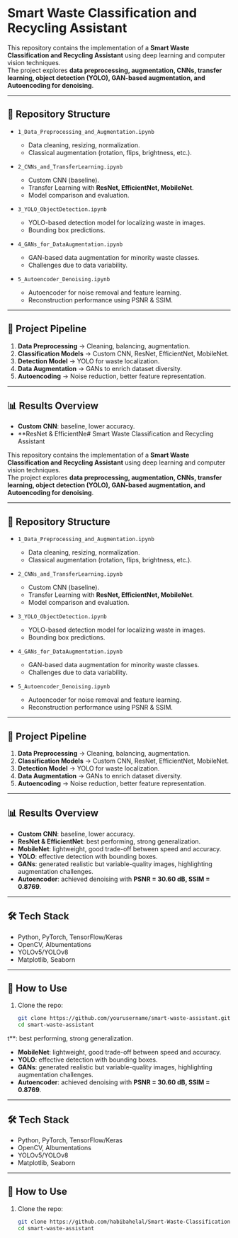 # Smart Waste Classification and Recycling Assistant

This repository contains the implementation of a **Smart Waste Classification and Recycling Assistant** using deep learning and computer vision techniques.  
The project explores **data preprocessing, augmentation, CNNs, transfer learning, object detection (YOLO), GAN-based augmentation, and Autoencoding for denoising**.

---

## 📂 Repository Structure

- `1_Data_Preprocessing_and_Augmentation.ipynb`  
  - Data cleaning, resizing, normalization.  
  - Classical augmentation (rotation, flips, brightness, etc.).  

- `2_CNNs_and_TransferLearning.ipynb`  
  - Custom CNN (baseline).  
  - Transfer Learning with **ResNet, EfficientNet, MobileNet**.  
  - Model comparison and evaluation.  

- `3_YOLO_ObjectDetection.ipynb`  
  - YOLO-based detection model for localizing waste in images.  
  - Bounding box predictions.  

- `4_GANs_for_DataAugmentation.ipynb`  
  - GAN-based data augmentation for minority waste classes.  
  - Challenges due to data variability.  

- `5_Autoencoder_Denoising.ipynb`  
  - Autoencoder for noise removal and feature learning.  
  - Reconstruction performance using PSNR & SSIM.  

---

## 🚀 Project Pipeline

1. **Data Preprocessing** → Cleaning, balancing, augmentation.  
2. **Classification Models** → Custom CNN, ResNet, EfficientNet, MobileNet.  
3. **Detection Model** → YOLO for waste localization.  
4. **Data Augmentation** → GANs to enrich dataset diversity.  
5. **Autoencoding** → Noise reduction, better feature representation.  

---

## 📊 Results Overview

- **Custom CNN**: baseline, lower accuracy.  
- **ResNet & EfficientNe# Smart Waste Classification and Recycling Assistant

This repository contains the implementation of a **Smart Waste Classification and Recycling Assistant** using deep learning and computer vision techniques.  
The project explores **data preprocessing, augmentation, CNNs, transfer learning, object detection (YOLO), GAN-based augmentation, and Autoencoding for denoising**.

---

## 📂 Repository Structure

- `1_Data_Preprocessing_and_Augmentation.ipynb`  
  - Data cleaning, resizing, normalization.  
  - Classical augmentation (rotation, flips, brightness, etc.).  

- `2_CNNs_and_TransferLearning.ipynb`  
  - Custom CNN (baseline).  
  - Transfer Learning with **ResNet, EfficientNet, MobileNet**.  
  - Model comparison and evaluation.  

- `3_YOLO_ObjectDetection.ipynb`  
  - YOLO-based detection model for localizing waste in images.  
  - Bounding box predictions.  

- `4_GANs_for_DataAugmentation.ipynb`  
  - GAN-based data augmentation for minority waste classes.  
  - Challenges due to data variability.  

- `5_Autoencoder_Denoising.ipynb`  
  - Autoencoder for noise removal and feature learning.  
  - Reconstruction performance using PSNR & SSIM.  

---

## 🚀 Project Pipeline

1. **Data Preprocessing** → Cleaning, balancing, augmentation.  
2. **Classification Models** → Custom CNN, ResNet, EfficientNet, MobileNet.  
3. **Detection Model** → YOLO for waste localization.  
4. **Data Augmentation** → GANs to enrich dataset diversity.  
5. **Autoencoding** → Noise reduction, better feature representation.  

---

## 📊 Results Overview

- **Custom CNN**: baseline, lower accuracy.  
- **ResNet & EfficientNet**: best performing, strong generalization.  
- **MobileNet**: lightweight, good trade-off between speed and accuracy.  
- **YOLO**: effective detection with bounding boxes.  
- **GANs**: generated realistic but variable-quality images, highlighting augmentation challenges.  
- **Autoencoder**: achieved denoising with **PSNR = 30.60 dB, SSIM = 0.8769**.  

---

## 🛠️ Tech Stack

- Python, PyTorch, TensorFlow/Keras  
- OpenCV, Albumentations  
- YOLOv5/YOLOv8  
- Matplotlib, Seaborn  

---

## 📑 How to Use

1. Clone the repo:
   ```bash
   git clone https://github.com/yourusername/smart-waste-assistant.git
   cd smart-waste-assistant
t**: best performing, strong generalization.  
- **MobileNet**: lightweight, good trade-off between speed and accuracy.  
- **YOLO**: effective detection with bounding boxes.  
- **GANs**: generated realistic but variable-quality images, highlighting augmentation challenges.  
- **Autoencoder**: achieved denoising with **PSNR = 30.60 dB, SSIM = 0.8769**.  

---

## 🛠️ Tech Stack

- Python, PyTorch, TensorFlow/Keras  
- OpenCV, Albumentations  
- YOLOv5/YOLOv8  
- Matplotlib, Seaborn  

---

## 📑 How to Use

1. Clone the repo:
   ```bash
   git clone https://github.com/habibahelal/Smart-Waste-Classification-and-Recycling-Assistant 
   cd smart-waste-assistant
